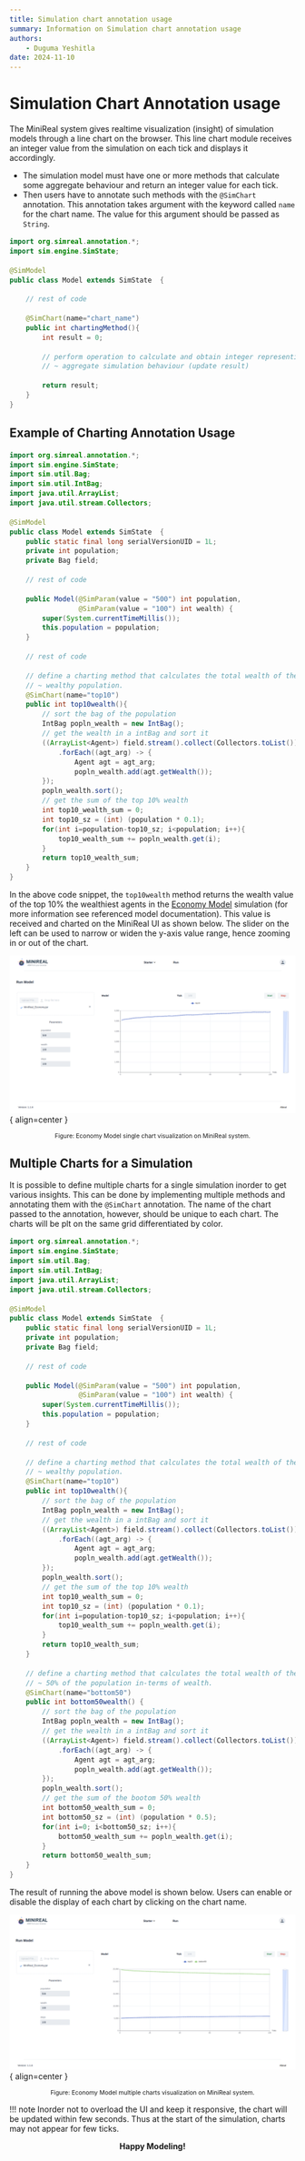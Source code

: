```yaml
---
title: Simulation chart annotation usage
summary: Information on Simulation chart annotation usage
authors:
    - Duguma Yeshitla
date: 2024-11-10
---
```


# Simulation Chart Annotation usage
The MiniReal system gives realtime visualization (insight) of simulation models through
a line chart on the browser. This line chart module receives an integer value from the
simulation on each tick and displays it accordingly. 

* The simulation model must have one or more methods that calculate some aggregate behaviour
and return an integer value for each tick.
* Then users have to annotate such methods with the `@SimChart` annotation. This annotation takes
argument with the keyword called `name` for the chart name. The value for this argument should be
passed as `String`.

```java title="Model.java"
import org.simreal.annotation.*;
import sim.engine.SimState;

@SimModel
public class Model extends SimState  {

    // rest of code

    @SimChart(name="chart_name")
	public int chartingMethod(){
        int result = 0;

        // perform operation to calculate and obtain integer representing ~
        // ~ aggregate simulation behaviour (update result)

        return result;
    }
}
```

## Example of Charting Annotation Usage
```java title="Model.java"
import org.simreal.annotation.*;
import sim.engine.SimState;
import sim.util.Bag;
import sim.util.IntBag;
import java.util.ArrayList;
import java.util.stream.Collectors;

@SimModel
public class Model extends SimState  {
	public static final long serialVersionUID = 1L;
	private int population;
	private Bag field;

    // rest of code

	public Model(@SimParam(value = "500") int population,
				 @SimParam(value = "100") int wealth) {
		super(System.currentTimeMillis());
		this.population = population;
	}

    // rest of code

    // define a charting method that calculates the total wealth of the top 10% ~
    // ~ wealthy population.
	@SimChart(name="top10")
	public int top10wealth(){
		// sort the bag of the population
		IntBag popln_wealth = new IntBag();
		// get the wealth in a intBag and sort it
		((ArrayList<Agent>) field.stream().collect(Collectors.toList()))
            .forEach((agt_arg) -> {
                Agent agt = agt_arg;
                popln_wealth.add(agt.getWealth());
		});
		popln_wealth.sort();
		// get the sum of the top 10% wealth
		int top10_wealth_sum = 0;
		int top10_sz = (int) (population * 0.1);
		for(int i=population-top10_sz; i<population; i++){	
            top10_wealth_sum += popln_wealth.get(i);  
        }
		return top10_wealth_sum;
	}
}
```

In the above code snippet, the `top10wealth` method returns the wealth value of the top 10%
the wealthiest agents in the [Economy Model](../sample_models/economy_sample_model.md) simulation 
(for more information see referenced model documentation). This value is received and charted 
on the MiniReal UI as shown below. The slider on the left can be used to narrow or widen the 
y-axis value range, hence zooming in or out of the chart.

![Economy Model single chart visualization](../imgs/sample_models/economy_model/economy_model_one_chart.png){ align=center }
<p style="text-align: center; font-size: 0.75em;">
    Figure: Economy Model single chart visualization on MiniReal system.
</p>

## Multiple Charts for a Simulation
It is possible to define multiple charts for a single simulation inorder to get various insights.
This can be done by implementing multiple methods and annotating them with the `@SimChart` annotation.
The name of the chart passed to the annotation, however, should be unique to each chart. The charts will
be plt on the same grid differentiated by color.

```java title="Model.java"
import org.simreal.annotation.*;
import sim.engine.SimState;
import sim.util.Bag;
import sim.util.IntBag;
import java.util.ArrayList;
import java.util.stream.Collectors;

@SimModel
public class Model extends SimState  {
	public static final long serialVersionUID = 1L;
	private int population;
	private Bag field;

    // rest of code

	public Model(@SimParam(value = "500") int population,
				 @SimParam(value = "100") int wealth) {
		super(System.currentTimeMillis());
		this.population = population;
	}

    // rest of code

    // define a charting method that calculates the total wealth of the top 10% ~
    // ~ wealthy population.
	@SimChart(name="top10")
	public int top10wealth(){
		// sort the bag of the population
		IntBag popln_wealth = new IntBag();
		// get the wealth in a intBag and sort it
		((ArrayList<Agent>) field.stream().collect(Collectors.toList()))
            .forEach((agt_arg) -> {
                Agent agt = agt_arg;
                popln_wealth.add(agt.getWealth());
		});
		popln_wealth.sort();
		// get the sum of the top 10% wealth
		int top10_wealth_sum = 0;
		int top10_sz = (int) (population * 0.1);
		for(int i=population-top10_sz; i<population; i++){	
            top10_wealth_sum += popln_wealth.get(i);  
        }
		return top10_wealth_sum;
	}   

    // define a charting method that calculates the total wealth of the bottom ~
    // ~ 50% of the population in-terms of wealth.
    @SimChart(name="bottom50")
	public int bottom50wealth()	{
		// sort the bag of the population
		IntBag popln_wealth = new IntBag();
		// get the wealth in a intBag and sort it
		((ArrayList<Agent>) field.stream().collect(Collectors.toList()))
            .forEach((agt_arg) -> {
                Agent agt = agt_arg;
                popln_wealth.add(agt.getWealth());
		});
		popln_wealth.sort();
		// get the sum of the bootom 50% wealth
		int bottom50_wealth_sum = 0;
		int bottom50_sz = (int) (population * 0.5);
		for(int i=0; i<bottom50_sz; i++){	
            bottom50_wealth_sum += popln_wealth.get(i);	 
        }
		return bottom50_wealth_sum;
	}
}
```

The result of running the above model is shown below. Users can enable or disable
the display of each chart by clicking on the chart name.

![Economy Model multiple charts](../imgs/sample_models/economy_model/economy_model_multiple_charts.png){ align=center }
<p style="text-align: center; font-size: 0.75em;">
    Figure: Economy Model multiple charts visualization on MiniReal system.
</p>

!!! note
    Inorder not to overload the UI and keep it responsive, the chart will be updated within few seconds.
    Thus at the start of the simulation, charts may not appear for few ticks.

<p align="center"><strong>Happy Modeling!</strong></p>
